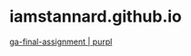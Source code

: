 # iamstannard.github.io

[ga-final-assignment | purpl](http://iamstannard.github.io/ga-final-assignment)
